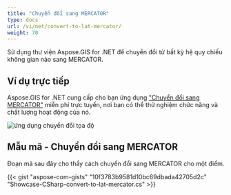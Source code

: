 ```yaml
---
title: "Chuyển đổi sang MERCATOR"
type: docs
url: /vi/net/convert-to-lat-mercator/
weight: 70
---
```


Sử dụng thư viện Aspose.GIS for .NET để chuyển đổi từ bất kỳ hệ quy chiếu không gian nào sang MERCATOR.

## **Ví dụ trực tiếp**

Aspose.GIS for .NET cung cấp cho bạn ứng dụng ["Chuyển đổi sang MERCATOR"](https://products.aspose.app/gis/transformation/convert-to-lat-mercator) miễn phí trực tuyến, nơi bạn có thể thử nghiệm chức năng và chất lượng hoạt động của nó.

![ứng dụng chuyển đổi tọa độ](transform-coordinates.png)

## **Mẫu mã - Chuyển đổi sang MERCATOR**

Đoạn mã sau đây cho thấy cách chuyển đổi sang MERCATOR cho một điểm.

{{< gist "aspose-com-gists" "10f3783b9581d10bc69dbada42705d2c" "Showcase-CSharp-convert-to-lat-mercator.cs" >}}
